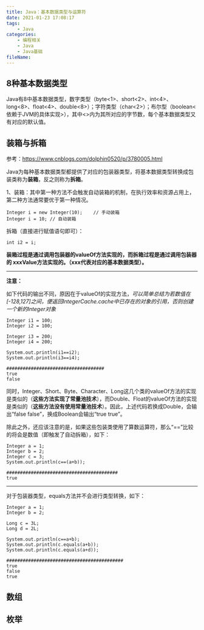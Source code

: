 ```yaml
---
title: Java：基本数据类型与运算符
date: 2021-01-23 17:08:17
tags:
	- Java
categories:
	- 编程相关
	- Java
	- Java基础
fileName: 
---
```


## 8种基本数据类型

Java有8中基本数据类型，数字类型（byte<1>、short<2>、int<4>、long<8>、float<4>、double<8>）；字符类型（char<2>）；布尔型（boolean<依赖于JVM的具体实现>），其中<>内为其所对应的字节数，每个基本数据类型又有对应的默认值。



## 装箱与拆箱

参考：https://www.cnblogs.com/dolphin0520/p/3780005.html

Java为每种基本数据类型都提供了对应的包装器类型，将基本数据类型转换成包装类称为**装箱**，反之则称为**拆箱**。

1、装箱：其中第一种方法不会触发自动装箱的机制，在执行效率和资源占用上，第二种方法通常要优于第一种情况。

```
Integer i = new Integer(10);	// 手动装箱
Integer i = 10;	// 自动装箱
```

拆箱（直接进行赋值语句即可）：

```
int i2 = i;
```

**装箱过程是通过调用包装器的valueOf方法实现的，而拆箱过程是通过调用包装器的 xxxValue方法实现的。（xxx代表对应的基本数据类型）。**

***

**注意：**

如下代码的输出不同，原因在于valueOf的实现方法，*可以简单总结为若数值在[-128,127]之间，便返回IntegerCache.cache中已存在的对象的引用，否则创建一个新的Integer对象*

```
Integer i1 = 100;
Integer i2 = 100;

Integer i3 = 200;
Integer i4 = 200;

System.out.println(i1==i2);
System.out.println(i3==i4);

####################################
true
false
```

同时，Integer、Short、Byte、Character、Long这几个类的valueOf方法的实现是类似的（**这些方法实现了常量池技术**），而Double、Float的valueOf方法的实现是类似的（**这些方法没有使用常量池技术**）。因此，上述代码若换成Double，会输出“false false”，换成Boolean会输出“true true”。

除此之外，还应该注意的是，如果这些包装类使用了算数运算符，那么“==”比较的将会是数值（即触发了自动拆箱），如下：

```
Integer a = 1;
Integer b = 2;
Integer c = 3;
System.out.println(c==(a+b));

#########################################
true
```

***

对于包装器类型，equals方法并不会进行类型转换，如下：

```
Integer a = 1;
Integer b = 2;

Long c = 3L;
Long d = 2L;

System.out.println(c==a+b);
System.out.println(c.equals(a+b));
System.out.println(c.equals(a+d));

###########################################
true
false
true
```



## 数组



## 枚举





